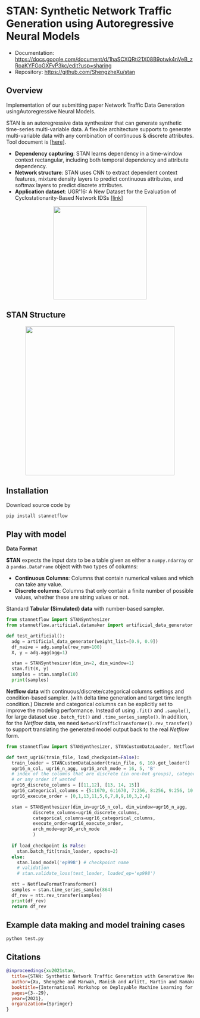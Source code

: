# STAN: Synthetic Network Traffic Generation using Autoregressive Neural Models

* Documentation: https://docs.google.com/document/d/1haSCXQRti21X08B9otwk4nVeB_zRoaKYFGoGXFvP3kc/edit?usp=sharing
* Repository: https://github.com/ShengzheXu/stan

## Overview

Implementation of our submitting paper Network Traffic Data Generation usingAutoregressive Neural Models.

STAN is an autoregressive data synthesizer that can generate synthetic time-series multi-variable data.
A flexible architecture supports to generate multi-variable data with any combination of continuous & discrete attributes. Tool document is [[here]](https://docs.google.com/document/d/1haSCXQRti21X08B9otwk4nVeB_zRoaKYFGoGXFvP3kc/edit?usp=sharing).

- **Dependency capturing**: STAN learns dependency in a time-window context rectangular,
  including both temporal dependency and attribute dependency.
- **Network structure**: STAN uses CNN to extract dependent context features, mixture density layers to predict continuous attributes,
  and softmax layers to predict discrete attributes.
- **Application dataset**: UGR'16: A New Dataset for the Evaluation of Cyclostationarity-Based Network IDSs [[link]](https://nesg.ugr.es/nesg-ugr16/)

<!-- ![pipline](documents/stan_overview.png) -->
<center>
<img src="documents/stan_overview.png" width="250">
</center>


## STAN Structure


<center>
<img src="documents/stan_arch.png" width="400">
</center>
<!-- ![arch](documents/stan_arch.png) -->


## Installation

Download source code by 

`pip install stannetflow`

## Play with model

**Data Format**

**STAN** expects the input data to be a table given as either a `numpy.ndarray` or a
`pandas.DataFrame` object with two types of columns:

* **Continuous Columns**: Columns that contain numerical values and which can take any value.
* **Discrete columns**: Columns that only contain a finite number of possible values, whether
these are string values or not.

Standard **Tabular (Simulated) data** with number-based sampler.
```python
from stannetflow import STANSynthesizer
from stannetflow.artificial.datamaker import artificial_data_generator

def test_artificial():
  adg = artificial_data_generator(weight_list=[0.9, 0.9])
  df_naive = adg.sample(row_num=100)
  X, y = adg.agg(agg=1)

  stan = STANSynthesizer(dim_in=2, dim_window=1)
  stan.fit(X, y)
  samples = stan.sample(10)
  print(samples)
```
**Netflow data** with continuous/discrete/categorical columns settings and condition-based sampler. (with delta time generation and target time length condition.) Discrete and categorical columns can be explicitly set to improve the modeling performance.
Instead of using `.fit()` and `.sample()`, for large dataset use `.batch_fit()` and `.time_series_sample()`. In addition, for the *Netflow* data, we need `NetworkTrafficTransformer().rev_transfer()` to support translating the generated model output back to the real *Netflow* form.

```python
from stannetflow import STANSynthesizer, STANCustomDataLoader, NetflowFormatTransformer

def test_ugr16(train_file, load_checkpoint=False):
  train_loader = STANCustomDataLoader(train_file, 6, 16).get_loader()
  ugr16_n_col, ugr16_n_agg, ugr16_arch_mode = 16, 5, 'B'
  # index of the columns that are discrete (in one-hot groups), categorical (number of types)
  # or any order if wanted
  ugr16_discrete_columns = [[11,12], [13, 14, 15]]
  ugr16_categorical_columns = {5:1670, 6:1670, 7:256, 8:256, 9:256, 10:256}
  ugr16_execute_order = [0,1,13,11,5,6,7,8,9,10,3,2,4]

  stan = STANSynthesizer(dim_in=ugr16_n_col, dim_window=ugr16_n_agg, 
          discrete_columns=ugr16_discrete_columns,
          categorical_columns=ugr16_categorical_columns,
          execute_order=ugr16_execute_order,
          arch_mode=ugr16_arch_mode
          )
  
  if load_checkpoint is False:
    stan.batch_fit(train_loader, epochs=2)
  else:
    stan.load_model('ep998') # checkpoint name
    # validation
    # stan.validate_loss(test_loader, loaded_ep='ep998')

  ntt = NetflowFormatTransformer()
  samples = stan.time_series_sample(864)
  df_rev = ntt.rev_transfer(samples)
  print(df_rev)
  return df_rev
```
## Example data making and model training cases

```
python test.py
```

## Citations

```bibtex
@inproceedings{xu2021stan,
  title={STAN: Synthetic Network Traffic Generation with Generative Neural Models},
  author={Xu, Shengzhe and Marwah, Manish and Arlitt, Martin and Ramakrishnan, Naren},
  booktitle={International Workshop on Deployable Machine Learning for Security Defense},
  pages={3--29},
  year={2021},
  organization={Springer}
}
```
